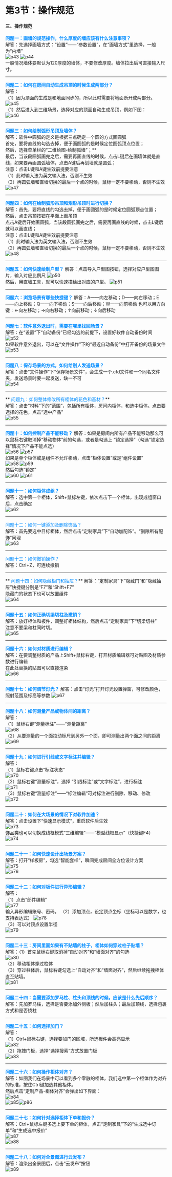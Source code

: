 # 第3节：操作规范  
#### 三、操作规范 

**<span id="w1"><font color=#008cff>问题一：画墙的规范操作，什么厚度的墙应该有什么注意事项？</font></span>**   
解答：先选择画墙方式：“设置”——“参数设置”，在“画墙方式”里选择，一般为“内墙”    
 ![p43](.\img\p43.png) ![p44](.\img\p44.png)    
 一般情况墙体要默认为120厚度的墙体，不要修改厚度。墙体拉出后可直接输入尺寸。      
*****
**<span id="w2"><font color=#008cff>问题二：如何在房间自动生成吊顶的时候生成两部分？ </font></span>**   
解答：  
        （1）因为顶面的生成是和地面同步的，所以此时需要将地面断开成两部分。    
        ![p45](.\img\p45.png)   
        （1）然后进入到三维场景，选择对应的顶面自动生成吊顶，例如下图：    
        ![p46](.\img\p46.png)    
*****
**<span id="w3"><font color=#008cff>问题三：如何绘制弧形吊顶及墙体？</font></span>**    
解答：软件中圆弧的定义是根据三点确定一个圆的方式画圆弧    
        首先，要将直线的勾选去掉，便于画圆弧的是时候定位圆弧顶点位置；  
        然后，选择菜单栏的“二维绘图-绘制弧墙”；**  
        最后，当该段圆弧画完之后，需要再画直线的时候，点击L键后在画墙体就是直线，如果要再画圆弧墙体，点击A键后再划墙就是圆弧；  
        注意：点击L键和A键生效前提要注意  
        （1）此时输入法为英文输入法，否则不生效  
        （2）再圆弧墙和直墙切换的最后一个点的时候，鼠标一定不要移动，否则不生效  
         ![p47](.\img\p47.png)    
*****
**<span id="w4"><font color=#008cff>问题四：如何在绘制弧形吊顶和矩形吊顶时进行切换？</font></span>**    
解答：首先，要将直线的勾选去掉，便于画圆弧的是时候定位圆弧顶点位置；  
然后，点击吊顶按钮在平面上画吊顶  
点击A键后开始画圆弧，当该段圆弧画完之后，需要再画直线的时候，点击L键后就可以画直线；  
注意：点击L键和A键生效前提要注意  
（1）此时输入法为英文输入法，否则不生效  
（2）再圆弧墙和直墙切换的最后一个点的时候，鼠标一定不要移动，否则不生效  
    ![p48](.\img\p48.png)   
****
**<span id="w5"><font color=#008cff>问题五：如何快速绘制户型？</font></span>**
解答：点击导入户型图按钮，选择对应户型图图片，输入对应比例尺
    ![p50](.\img\p50.png)   
然后，用直墙工具，就可以快速描绘出对应的户型。
    ![p51](.\img\p51.png)
****
**<span id="w6"><font color=#008cff>问题六：浏览场景有哪些快捷键？</font></span>**
解答：A——向左移动；D——向右移动；E——向上移动；Q——向下移动；S——向后移动；W——向前移动
也可以用方向键：←向左移动；→向右移动；↑向前移动；↓向后移动
****
**<span id="w7"><font color=#008cff>问题七：软件意外退出时，需要在哪里找回场景？</font></span>**  
解答：在“设置”下“自动备份”已经勾选的前提下，设置好软件自动备份时间  
![p52](.\img\p52.png)  
如果软件意外退出，可以在“文件操作”下的“最近自动备份”中打开备份的场景文件  
![p53](.\img\p53.png)  
****
**<span id="w8"><font color=#008cff>问题八：保存场景的方式，如何给别人发送场景？</font></span>**  
解答：点击“文件操作”下“保存场景文件”，会生成一个.cfd文件和一个同名文件夹，发送场景时要一起发送，缺一不可  
![p54](.\img\p54.png)   
****
** <span id="w9"><font color=#008cff>问题九：如何整体修改所有柜体的花色和基材？</font></span>**   
 解答：点击“材料”下的“范围”，包括所有柜体，房间内柜体，和选中柜体。点击要选择的花色，点击“选中产品”   
![p55](.\img\p55.png)   

****
**<span id="w10"><font color=#008cff>问题十：如何控制产品不能移动？</font></span>**
解答：如果是房间内所有产品不能移动那么可以鼠标右键取消掉“移动物体”前的勾选，或者是勾选上 “锁定选择”（勾选“锁定选择”情况下产品不能点选）  
    ![p56](.\img\p56.png) ![p57](.\img\p57.png)      
如果是单个柜体或是组件不允许移动，点击“柜体设置”或是“组件设置”  
    ![p58](.\img\p58.png) ![p59](.\img\p59.png)   
然后勾选“锁定”  
     ![p60](.\img\p60.png) ![p61](.\img\p61.png)    
****
**<span id="w11"><font color=#008cff>问题十一：如何柜体成组？</font></span>**  
解答：选中第一个柜体，Shift+鼠标左键，依次点击下一个柜体，出现成组窗口后，点击确定  
      ![p62](.\img\p62.png)  
****
<span id="w12"><font color=#008cff>问题十二：如何一键添加及删除饰品？</font></span>   
 解答：首先要选中目标柜体，然后点击“定制家具”下“自动加配饰”。“删除所有配饰”同理   
    ![p63](.\img\p63.png)  
****
<span id="w13"><font color=#008cff> 问题十三：如何撤销操作？</font></span>   
解答：Ctrl+Z，可连续撤销  
****
** <span id="w14"><font color=#008cff>问题十四：如何隐藏柜门和抽屉？</font></span>** 
 解答：“定制家具”下“隐藏门”和“隐藏抽屉”快捷键分别是“F7”和“Shift+F7”   
 隐藏门的状态下也可以放置组件   
    ![p64](.\img\p64.png)
****
**<span id="w15"><font color=#008cff>问题十五：如何正确切梁切柱及撤销？</font></span>**  
解答：放好柜体和板件，调整好柜体结构，然后点击“定制家具”下“切梁切柱”  
注意不要梁和柱同时切。   
   ![p65](.\img\p65.png)  
****
**<span id="w16"><font color=#008cff>问题十六：如何对材质进行编辑？</font></span>**  
解答：在要调整材质的产品上Shift+鼠标右键，打开材质编辑器可对贴图及材质参数进行编辑  
在此处替换的贴图可以直接渲染  
    ![p66](.\img\p66.png)  
****
**<span id="w17"><font color=#008cff>问题十七：如何调节灯光？</font></span>**
解答：点击“灯光”打开灯光设置弹窗，可修改颜色，照射范围及标高等参数
    ![p67](.\img\p67.png)  
****
**<span id="w18"><font color=#008cff>问题十八：如何测量产品或物体间的距离？</font></span>**  
解答：  
    （1）鼠标右键“测量标注”——“测量距离”  
    ![p68](.\img\p68.png)  
    （2）从要测量的一个面拉动标尺到另外一个面，即可测量出两个面之间的距离  
   ![p69](.\img\p69.png)     
****
**<span id="w19"><font color=#008cff>问题十九：如何进行引线或文字标注并编辑？</font></span>**   
解答：   
（1）鼠标右键点击“标注状态”   
![p70](.\img\p70.png)    
（2）鼠标右键“测量标注”，选择 “引线标注”或“文字标注”，进行标注   
![p71](.\img\p71.png)    
（3）鼠标右键“测量标注”——“标注编辑”可对标注进行删除、移动、修改   
![p72](.\img\p72.png)   
****  
**<span id="w20"><font color=#008cff>问题二十：如何在大场景的情况下对软件加速？</font></span>**   
解答：点击设置下“快速显示模式”，重启软件后生效  
![p73](.\img\p73.png)  
饰品类也可以切换成线框模式“三维编辑”——“模型线框显示”（快捷键F4）   
![p74](.\img\p74.png)   
**** 
**<span id="w21"><font color=#008cff>问题二十一：如何快速设计出场景方案？</font></span>**   
解答：打开“样板房”，勾选“智能套样”，瞬间完成房间全方位设计方案  
![p75](.\img\p75.png)     
    ![p76](.\img\p76.png)     
****
**<span id="w22"><font color=#008cff>问题二十二：如何对板件进行异形编辑？</font></span>**   
解答：  
（1）点击“部件编辑”   
![p77](.\img\p77.png)      
输入异形编辑账号、密码。 
（2）添加顶点，设定顶点坐标（坐标可以是数字，也支持表达式） 
![p78](.\img\p78.png)    
（3）可以对顶点设置半径   
![p79](.\img\p79.png)    
****
**<span id="w23"><font color=#008cff>问题二十三：房间里面如果有不贴墙的柱子，柜体如何穿过柱子贴墙？</font></span>**   
解答：（1）首先鼠标右键取消掉“自动对齐”和“墙面对齐”的勾选   
![p80](.\img\p80.png)   
（2）移动柜体穿过柱体    
（3）穿过柱体后，鼠标右键勾选上“自动对齐”和“墙面对齐”，然后继续拖拽柜体直至贴墙。   
![p81](.\img\p81.png)   
****
**<span id="w24"><font color=#008cff>问题二十四：当需要添加罗马柱、柱头和顶线的时候，应该是什么先后顺序？</font></span>**   
解答：先加罗马柱，选择是否要添加外侧板；然后加柱头；最后加顶线，选择包裹方式和是否绕柱   
****
**<span id="w25"><font color=#008cff>问题二十五：如何选择加门？</font></span>**   
解答：  
（1）Ctrl+鼠标右键，选择要加门的区域，所选板件会高亮显示  
 ![p82](.\img\p82.png)   
（2）拖拽门板，选择“选择搜索”方式放置门板  
![p83](.\img\p83.png)      
****
**<span id="w26"><font color=#008cff>问题二十六：如何操作柜体对齐？</font></span>**   
解答：如图我们在场景中可以看到多个零散的柜体，我们选中第一个柜体作为对齐的标准，按住Ctrl键加选其他柜体。   
然后点击“定制产品-柜体对齐”会弹出如下界面：  
![p84](.\img\p84.png)    
![p85](.\img\p85.png)![p86](.\img\p86.png)  
****
**<span id="w27"><font color=#008cff>问题二十七：如何针对选择柜体下单和报价？</font></span>**    
解答：Ctrl+鼠标左键多选上要下单的柜体，点击“定制家具”下的“生成选中订单”和“生成选中报价”  
![p87](.\img\p87.png)    
![p88](.\img\p88.png)     
****
**<span id="w28"><font color=#008cff>问题二十八：如何对全景图进行云发布？</font></span>**    
解答：渲染出全景图后，点击“云发布”按钮     
![p89](.\img\p89.png)  

